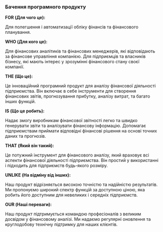 ### Бачення програмного продукту

**FOR (Для чого це):**

Для полегшення і автоматизації обліку фінансів та фінансового планування.

**WHO (Для кого це):**

Для фінансових аналітиків та фінансових менеджерів, які відповідають за фінансове управління компанією.
Для підприємців та власників бізнесу, які мають інтерес у зрозумінні фінансового стану своєї компанії.

**THE (Що це):**

Це інноваційний програмний продукт для аналізу фінансової діяльності підприємства.
Він включає в себе інструменти для створення фінансових звітів, прогнозування прибутку, аналізу витрат, та багато інших функцій.

**IS (Що це робить):**

Надає змогу виробникам фінансової звітності легко та швидко генерувати звіти та аналізувати фінансову інформацію.
Допомагає підприємствам приймати відповідні фінансові рішення на основі точних даних та прогнозів.

**THAT (Який він такий):**

Це потужний інструмент для фінансового аналізу, який враховує всі аспекти фінансової діяльності підприємства.
Він простий у використанні і підходить для підприємств будь-якого розміру.

**UNLIKE (На відміну від інших):**

Наш продукт відрізняється високою точністю та надійністю результатів.
Ми пропонуємо широкий спектр функцій за доступною ціною, яка робить його доступним для невеликих і середніх підприємств.

**OUR (Наші переваги):**

Наш продукт підтримується командою професіоналів з великим досвідом у фінансовому аналізі.
Ми надаємо регулярні оновлення та круглодобову технічну підтримку для наших клієнтів.
